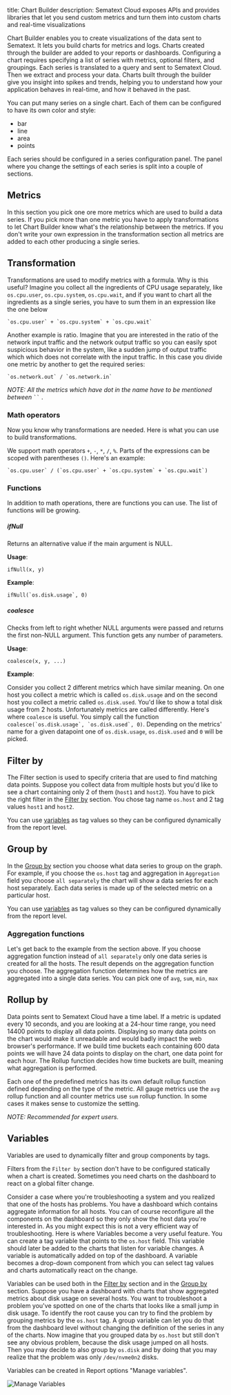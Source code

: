 title: Chart Builder
description: Sematext Cloud exposes APIs and provides libraries that let you send custom metrics and turn them into custom charts and real-time visualizations

Chart Builder enables you to create visualizations of the data sent to Sematext. It lets
you build charts for metrics and logs. Charts created through the builder
are added to your reports or dashboards. Configuring a chart requires specifying a list of
series with metrics, optional filters, and groupings. Each series is translated to a query and sent to
Sematext Cloud. Then we extract and process your data. Charts built through the
builder give you insight into spikes and trends, helping you to understand how your
application behaves in real-time, and how it behaved in the past.

You can put many series on a single chart. Each of them can be configured to have its own color and
style:

* bar
* line
* area
* points
 
Each series should be configured in a series
configuration panel. The panel where you change the settings of each series is split into a
couple of sections.

## Metrics

In this section you pick one ore more metrics which are used to build a data series. If you pick more
than one metric you have to apply transformations to let Chart Builder know what's
the relationship between the metrics. If you don't write your own
expression in the transformation section all metrics are added to each other producing
a single series.

## Transformation

Transformations are used to modify metrics with a formula. Why is this useful? Imagine you collect
all the ingredients of CPU usage separately, like `os.cpu.user`, `os.cpu.system`, `os.cpu.wait`,
and if you want to chart all the ingredients as a single series, you have to
sum them in an expression like the one below

```
`os.cpu.user` + `os.cpu.system` + `os.cpu.wait`
```

Another example is ratio. Imagine that you are interested in the ratio of the network input
traffic and the network output traffic so you can easily spot suspicious behavior in the system,
like a sudden jump of output traffic which which does not correlate with the input traffic. In this
case you divide one metric by another to get the required series:

```
`os.network.out` / `os.network.in`
```

_NOTE: All the metrics which have dot in the name have to be mentioned between_ ``` `` ``` .

### Math operators

Now you know why transformations are needed. Here is what you can use to build transformations.

We support math operators `+`, `-`, `*`, `/`, `%`. Parts of the expressions can be scoped
with parentheses `()`. Here's an example:

```
`os.cpu.user` / (`os.cpu.user` + `os.cpu.system` + `os.cpu.wait`) 
```

### Functions

In addition to math operations, there are functions you can use. The list of functions will be growing.

##### ifNull

  Returns an alternative value if the main argument is NULL.

  __Usage__:

  ```ifNull(x, y)```

  __Example__:

```
ifNull(`os.disk.usage`, 0)
```


##### coalesce

  Checks from left to right whether NULL arguments were passed and returns the first
  non-NULL argument. This function gets any number of parameters.


  __Usage__:

```
coalesce(x, y, ...)
```

  __Example__:
  
  Consider you collect 2 different metrics which have similar meaning. On one host you collect a
  metric which is called `os.disk.usage` and on the second host you collect a metric called
  `os.disk.used`. You'd like to show a total disk usage from 2 hosts. Unfortunately metrics
  are called differently. Here's where `coalesce` is useful. You simply call the function 
  ```coalesce(`os.disk.usage`, `os.disk.used`, 0)```. Depending on the metrics' name for a given
  datapoint one of `os.disk.usage`, `os.disk.used` and `0` will be picked.


## Filter by

The Filter section is used to specify criteria that are used to find matching data points.
Suppose you collect data from multiple hosts but you'd like to see a chart containing only
2 of them (`host1` and `host2`). You have to pick the right filter
in the [Filter by](#filter-by) section. You chose tag name `os.host` and 2 tag values `host1` and `host2`.

You can use [variables](#variables) as tag values so they can be configured dynamically
from the report level.

## Group by

In the [Group by](#gruop-by) section you choose what data series to group on the graph. For example, if you
choose the `os.host` tag and aggregation in `Aggregation` field you choose `all separately`
the chart will show a data series for each host separately. Each data series is made up of
the selected metric on a particular host.

You can use [variables](#variables) as tag values so they can be configured dynamically
from the report level.

### Aggregation functions

Let's get back to the example from the section above. If you choose aggregation function instead of `all separately`
only one data series is created for all the hosts. The result depends on the aggregation
function you choose. The aggregation function determines how the metrics are
aggregated into a single data series. You can pick one of `avg`, `sum`, `min`, `max`


## Rollup by

Data points sent to Sematext Cloud have a time label. If a metric is updated every 10 seconds, and you are
looking at a 24-hour time range, you need 14400 points to display all data points.
Displaying so many data points on the chart would make it unreadable and would badly impact
the web browser's performance. If we build time buckets each containing 600 data points
we will have 24 data points to display on the chart, one data point for each hour. The Rollup function
decides how time buckets are built, meaning what aggregation is performed.

Each one of the predefined metrics has its own default rollup function defined depending on the type of
the metric. All gauge metrics use the `avg` rollup function and all counter metrics
use `sum` rollup function. In some cases it makes sense to customize the setting.

_NOTE: Recommended for expert users._


## Variables

Variables are used to dynamically filter and group components by tags.

Filters from the `Filter by` section don't have to be configured statically when a chart
is created. Sometimes you need charts on the dashboard to react on a global filter
change.

Consider a case where you're troubleshooting a system and you realized that one of the
hosts has problems. You have a dashboard which contains aggregate information for all hosts. You can
of course reconfigure all the components on the dashboard so they only show the host data you're interested in.
As you might expect this is not a very efficient way of troubleshooting. Here is where Variables
become a very useful feature. You can create a tag variable that points to the `os.host` field.
This variable should later be added to the charts that listen for variable changes.
A variable is automatically added on top of the dashboard. A variable becomes a drop-down component
from which you can select tag values and charts automatically react on the change.

Variables can be used both in the [Filter by](#filter-by) section and in the [Group by](#group-by) section. Suppose you
have a dashboard with charts that show aggregated metrics about disk usage on several hosts.
You want to troubleshoot a problem you've spotted on one of the charts that looks like a small jump in disk usage.
To identify the root cause you can try to find the problem by grouping metrics by the `os.host`
tag. A group variable can let you do that from the dashboard level without changing the
definition of the series in any of the charts. Now imagine that you grouped data by  `os.host` but still don't
see any obvious problem, because the disk usage jumped on all hosts. Then you may decide
to also group by `os.disk` and by doing that you may realize that the problem was only
`/dev/nvme0n2` disks.

Variables can be created in Report options "Manage variables".

![Manage Variables](../images/dashboards/variables.png)

